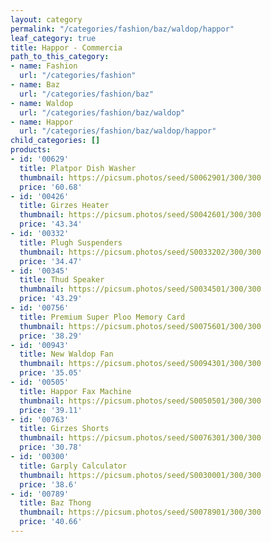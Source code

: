 ```yaml
---
layout: category
permalink: "/categories/fashion/baz/waldop/happor"
leaf_category: true
title: Happor - Commercia
path_to_this_category:
- name: Fashion
  url: "/categories/fashion"
- name: Baz
  url: "/categories/fashion/baz"
- name: Waldop
  url: "/categories/fashion/baz/waldop"
- name: Happor
  url: "/categories/fashion/baz/waldop/happor"
child_categories: []
products:
- id: '00629'
  title: Platpor Dish Washer
  thumbnail: https://picsum.photos/seed/S0062901/300/300
  price: '60.68'
- id: '00426'
  title: Girzes Heater
  thumbnail: https://picsum.photos/seed/S0042601/300/300
  price: '43.34'
- id: '00332'
  title: Plugh Suspenders
  thumbnail: https://picsum.photos/seed/S0033202/300/300
  price: '34.47'
- id: '00345'
  title: Thud Speaker
  thumbnail: https://picsum.photos/seed/S0034501/300/300
  price: '43.29'
- id: '00756'
  title: Premium Super Ploo Memory Card
  thumbnail: https://picsum.photos/seed/S0075601/300/300
  price: '38.29'
- id: '00943'
  title: New Waldop Fan
  thumbnail: https://picsum.photos/seed/S0094301/300/300
  price: '35.05'
- id: '00505'
  title: Happor Fax Machine
  thumbnail: https://picsum.photos/seed/S0050501/300/300
  price: '39.11'
- id: '00763'
  title: Girzes Shorts
  thumbnail: https://picsum.photos/seed/S0076301/300/300
  price: '30.78'
- id: '00300'
  title: Garply Calculator
  thumbnail: https://picsum.photos/seed/S0030001/300/300
  price: '38.6'
- id: '00789'
  title: Baz Thong
  thumbnail: https://picsum.photos/seed/S0078901/300/300
  price: '40.66'
---
```

